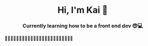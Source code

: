 <h1 align="center">Hi, I'm Kai 👋</h1>
<h3 align="center">Currently learning how to be a front end dev 😎💻</h3>

🐢💥🐢💥🐢💥🐢💥🐢💥🐢💥🐢💥🐢💥🐢💥🐢💥🐢💥🐢💥

<!--
**KaiWelu/KaiWelu** is a ✨ _special_ ✨ repository because its `README.md` (this file) appears on your GitHub profile.

Here are some ideas to get you started:

- 🔭 I’m currently working on ...
- 🌱 I’m currently learning ...
- 👯 I’m looking to collaborate on ...
- 🤔 I’m looking for help with ...
- 💬 Ask me about ...
- 📫 How to reach me: ...
- 😄 Pronouns: ...
- ⚡ Fun fact: ...
-->
